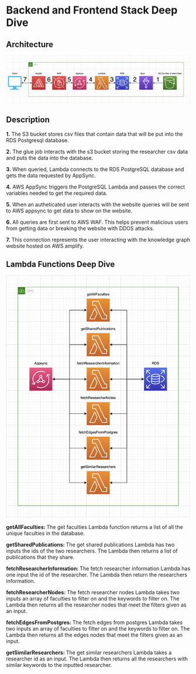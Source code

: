 # Backend and Frontend Stack Deep Dive

## Architecture

![Alt text](./images/KnowledgeGraphArchitecture.png?raw=true "Architecture")

## Description

<strong>1.</strong> The S3 bucket stores csv files that contain data that will be put into the RDS Postgresql database.

<strong>2.</strong> The glue job interacts with the s3 bucket storing the researcher csv data and puts the data into the database.

<strong>3.</strong> When queried, Lambda connects to the RDS PostgreSQL database and gets the data requested by AppSync.

<strong>4.</strong> AWS AppSync triggers the PostgreSQL Lambda and passes the correct variables needed to get the required data.

<strong>5.</strong> When an autheticated user interacts with the website queries will be sent to AWS appsync to get data to show on the website.

<strong>6.</strong> All queries are first sent to AWS WAF. This helps prevent malicious users from getting data or breaking the website with DDOS attacks.

<strong>7.</strong> This connection represents the user interacting with the knowledge graph website hosted on AWS amplify.

## Lambda Functions Deep Dive

![Alt text](./images/KowledgeGraphLambdaDeepDive.png?raw=true "Lambda Architecture")

<strong>getAllFaculties: </strong> The get faculties Lambda function returns a list of all the unique faculties in the database.

<strong>getSharedPublications: </strong> The get shared publications Lambda has two inputs the ids of the two researchers. The Lambda then returns a list of publications that they share.

<strong>fetchResearcherInformation: </strong> The fetch researcher information Lambda has one input the id of the researcher. The Lambda then return the researchers information.

<strong>fetchResearcherNodes: </strong> The fetch researcher nodes Lambda takes two inputs an array of faculties to filter on and the keywords to filter on. The Lambda then returns all the researcher nodes that meet the filters given as an input.

<strong>fetchEdgesFromPostgres: </strong> The fetch edges from postgres Lambda takes two inputs an array of faculties to filter on and the keywords to filter on. The Lambda then returns all the edges nodes that meet the filters given as an input.

<strong>getSimilarResearchers: </strong> The get similar researchers Lambda takes a researcher id as an input. The Lambda then returns all the researchers with similar keywords to the inputted researcher. 

